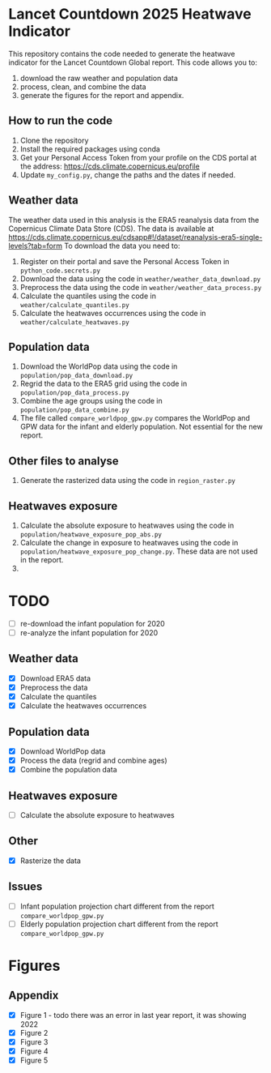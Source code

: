 # Lancet Countdown 2025 Heatwave Indicator

This repository contains the code needed to generate the heatwave indicator for the Lancet Countdown Global report.
This code allows you to:
1. download the raw weather and population data 
2. process, clean, and combine the data
3. generate the figures for the report and appendix.

## How to run the code

1. Clone the repository
2. Install the required packages using conda
3. Get your Personal Access Token from your profile on the CDS portal at the address: https://cds.climate.copernicus.eu/profile
4. Update `my_config.py`, change the paths and the dates if needed.

## Weather data

The weather data used in this analysis is the ERA5 reanalysis data from the Copernicus Climate Data Store (CDS). 
The data is available at https://cds.climate.copernicus.eu/cdsapp#!/dataset/reanalysis-era5-single-levels?tab=form
To download the data you need to:

1. Register on their portal and save the Personal Access Token in `python_code.secrets.py`
2. Download the data using the code in `weather/weather_data_download.py`
3. Preprocess the data using the code in `weather/weather_data_process.py`
4. Calculate the quantiles using the code in `weather/calculate_quantiles.py`
5. Calculate the heatwaves occurrences using the code in `weather/calculate_heatwaves.py`

## Population data

1. Download the WorldPop data using the code in `population/pop_data_download.py`
2. Regrid the data to the ERA5 grid using the code in `population/pop_data_process.py`
3. Combine the age groups using the code in `population/pop_data_combine.py`
4. The file called `compare_worldpop_gpw.py` compares the WorldPop and GPW data for the infant and elderly population. Not essential for the new report.

## Other files to analyse

1. Generate the rasterized data using the code in `region_raster.py`

## Heatwaves exposure

1. Calculate the absolute exposure to heatwaves using the code in `population/heatwave_exposure_pop_abs.py`
2. Calculate the change in exposure to heatwaves using the code in `population/heatwave_exposure_pop_change.py`. These data are not used in the report.
3. 


# TODO
- [ ] re-download the infant population for 2020
- [ ] re-analyze the infant population for 2020

## Weather data
- [x] Download ERA5 data
- [x] Preprocess the data
- [x] Calculate the quantiles
- [x] Calculate the heatwaves occurrences

## Population data
- [x] Download WorldPop data
- [x] Process the data (regrid and combine ages)
- [x] Combine the population data

## Heatwaves exposure
- [ ] Calculate the absolute exposure to heatwaves

## Other
- [x] Rasterize the data

## Issues
- [ ] Infant population projection chart different from the report `compare_worldpop_gpw.py`
- [ ] Elderly population projection chart different from the report `compare_worldpop_gpw.py`

# Figures
## Appendix
- [x] Figure 1 - todo there was an error in last year report, it was showing 2022
- [x] Figure 2
- [x] Figure 3
- [x] Figure 4
- [x] Figure 5